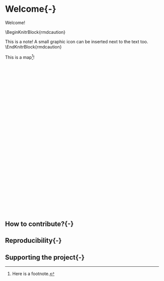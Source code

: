
# Welcome{-}

Welcome!

\BeginKnitrBlock{rmdcaution}<div class="rmdcaution">This is a note! A small graphic icon can be inserted next to the text too. </div>\EndKnitrBlock{rmdcaution}

This is a map[^1]!

<center>
<!--html_preserve--><div id="htmlwidget-bd028f14a5045fb35942" style="width:672px;height:480px;" class="leaflet html-widget"></div>
<script type="application/json" data-for="htmlwidget-bd028f14a5045fb35942">{"x":{"options":{"crs":{"crsClass":"L.CRS.EPSG3857","code":null,"proj4def":null,"projectedBounds":null,"options":{}}},"setView":[[-32.835,116.037],10,[]],"calls":[{"method":"addTiles","args":["//{s}.tile.openstreetmap.org/{z}/{x}/{y}.png",null,null,{"minZoom":0,"maxZoom":18,"tileSize":256,"subdomains":"abc","errorTileUrl":"","tms":false,"noWrap":false,"zoomOffset":0,"zoomReverse":false,"opacity":1,"zIndex":1,"detectRetina":false,"attribution":"&copy; <a href=\"http://openstreetmap.org\">OpenStreetMap<\/a> contributors, <a href=\"http://creativecommons.org/licenses/by-sa/2.0/\">CC-BY-SA<\/a>"}]},{"method":"addMarkers","args":[-32.835,116.037,null,null,null,{"interactive":true,"draggable":false,"keyboard":true,"title":"","alt":"","zIndexOffset":0,"opacity":1,"riseOnHover":false,"riseOffset":250},"buried treasure here",null,null,null,null,{"interactive":false,"permanent":false,"direction":"auto","opacity":1,"offset":[0,0],"textsize":"10px","textOnly":false,"className":"","sticky":true},null]}],"limits":{"lat":[-32.835,-32.835],"lng":[116.037,116.037]}},"evals":[],"jsHooks":[]}</script><!--/html_preserve-->
</center>

## How to contribute?{-}

## Reproducibility{-}

## Supporting the project{-}

[^1]: Here is a footnote.

